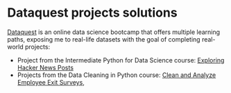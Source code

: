 # Dataquest projects solutions 
[Dataquest](Dataquest.io) is an online data science bootcamp that offers multiple learning paths, exposing me to real-life datasets with the goal of completing real-world projects:
* Project from the Intermediate Python for Data Science course: [Exploring Hacker News Posts](https://github.com/EstefaniaCasal/Dataquest-projects/blob/main/hacker_news-Copy1.ipynb)
* Projects from the Data Cleaning in Python course: [Clean and Analyze Employee Exit Surveys](https://github.com/EstefaniaCasal/Dataquest-projects/blob/main/Employee_Exit_surveys-Copy1.ipynb), 
